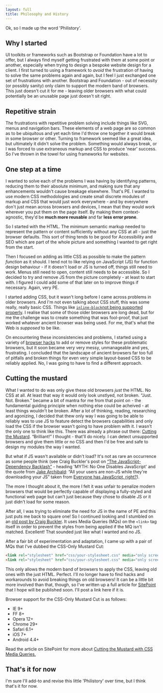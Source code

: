 ```yaml
---
layout: full
title: Philosophy and History
---
```


Ok, so I made up the word 'Philistory'.

Why I started
-------------

UI toolkits or frameworks such as Bootstrap or Foundation have a lot to offer, but I always find myself getting frustrated with them at some point or another, especially when trying to design a bespoke website design for a client. I first turned to using a framework to _avoid_ the frustration of having to solve the same problems again and again, but I feel I just exchanged one set of frustrations with another. Bootstrap and Foundation - out of necessity (or possibly sanity) only claim to support the modern band of browsers. This just doesn't cut it for me - leaving older browsers with what could potentially be an unusable page just doesn't sit right.

Repetitive strain
-----------------

The frustrations with repetitive problem solving include things like SVG, menus and navigation bars. These elements of a web page are so common as to be ubiquitous and yet each time I'd throw one together it would break in some browser or other. Turning to framework seemed like a great idea, but ultimately it didn't solve the problem. Something would always break, or I was forced to use extraneous markup and CSS to produce 'near' success. So I've thrown in the towel for using frameworks for websites.

One step at a time
------------------

I wanted to solve each of the problems I was having by identifying patterns, reducing them to their absolute minimum, and making sure that any enhancements wouldn't cause breakage elsewhere. That's PE. I wanted to use modern CSS methodologies and create small discrete modules of markup and CSS that would just work everywhere - and by everywhere don't just mean across browsers and devices, I mean that they would work wherever you put them on the page itself. By making them context-agnostic, they'd be **much more reusable** and far **less error prone**.

So I started with the HTML. The minimum semantic markup needed to represent the pattern or content sufficiently without any CSS at all - just the browser defaults. This sort of thing tends to be good for Accessibility and SEO which are part of the whole picture and something I wanted to get right from the start.

Then I focused on adding as little CSS as possible to make the pattern _function_ as it should. I tend not to like relying on JavaScript (JS) for function design behaviour - if it doesn't load or JS is turned off, things still need to work. Menus still need to open, content still needs to be accessible. So I decided to try and remove JS from the picture completely - at least to start with. I figured I could add some of that later on to improve things if necessary. Again, very PE.

I started adding CSS, but it wasn't long before I came across problems in older browsers. And I'm not even talking about CSS stuff, this was some really, really basic CSS. Things like [`inline-block`](http://caniuse.com/#feat=inline-block)[not being supported properly](https://blog.mozilla.org/webdev/2009/02/20/cross-browser-inline-block/). I realise that some of those older browsers are long dead, but for me the challenge was to create something that was fool-proof, that just worked whatever ancient browser was being used. For me, that's what the Web is _supposed_ to be like.

On encountering these inconsistencies and problems, I started using a variety of [browser hacks](http://browserhacks.com/) to add or remove styles for these problematic browsers, but it soon became very very messy, unmanageable and yes, frustrating. I concluded that the landscape of ancient browsers far too full of pitfalls and broken things for even very simple layout-based CSS to be reliably applied. No, I was going to have to find a different approach.

Cutting the mustard
-------------------

What I wanted to do was only give these old browsers _just_ the HTML. No CSS at all. At least that way it would only look unstlyed, not broken. “Just. Not. Broken.” became a bit of mantra for me from that point on - the fundamental guiding principle when nothing else could be acheived - at least things wouldn't be broken. After a lot of thinking, reading, researching and agonizing, I decided that thew only way I was going to be able to reliably was to use JS to feature detect the browsers capabilities and only load the CSS if the browser wasn't going to have problem with it. I wasn't the only one to think like this. There was already a phrase out there: [Cutting the Mustard](http://responsivenews.co.uk/post/18948466399/cutting-the-mustard). “Brilliant!” I thought - that'll do nicely. I can detect unsupported browsers and give them little or no CSS and then I'd be free and safe to design my modules the way I wanted.

But what if JS wasn't available or didn't load? It's not as rare an occurrence as some people think (see Craig Buckler's post on [“The JavaScript-Dependency Backlash”](http://www.sitepoint.com/javascript-dependency-backlash-myth-busting-progressive-enhancement/) - heading 'MYTH: No One Disables JavaScript' and the quote from [Jake Archibald](https://t.co/uTM3255RuW): “All your users are non-JS while they're downloading your JS” taken from [Everyone has JavaScript, right?](http://kryogenix.org/code/browser/everyonehasjs.html)).

The more I thought about it, the more I felt it was unfair to penalize modern browsers that would be perfectly capable of displaying a fully-styled and functional web page but can't just because they chose to disable JS or it just didn't load for some reason. 

After all, I was trying to eliminate the need for JS in the name of PE and this just puts me back to square one! So I continued looking and I stumbled on an [old post by Craig Buckler](http://www.sitepoint.com/support-old-browsers-responsive-web-design/). It uses Media Queries (MQs) on the `<link>` tag itself in order to prevent the styles from being applied if the MQ isn't matched. Excellent! That sounded just like what I wanted and no JS. 

After a fair bit of experimentation and adaptation, I came up with a pair of MQs that I've dubbed the CSS-Only Mustard Cut:

~~~ html
<link rel="stylesheet" href="css/your-stylesheet.css" media="only screen and (min-resolution: 0.1dpcm)">
<link rel="stylesheet" href="css/your-stylesheet.css" media="only screen and (-webkit-min-device-pixel-ratio:0) and (min-color-index:0)">
~~~

This only allows the modern band of browsers to apply the CSS, leaving old ones with the just HTML. Perfect. I'll no longer have to find hacks and workarounds to avoid breaking things on old browsers! It can be a little bit more involved than that, though, so I've written up a full article for [SitePoint](http://www.sitepoint.com) that I hope will be published soon. I'll post a link here if it is.

Browser support for the CSS-Only Mustard Cut is as follows:

*   IE 9+
*   FF 8+
*   Opera 12+
*   Chrome 29+
*   Safari 6.1+
*   iOS 7+
*   Android 4.4+

Read the article on SitePoint for more about [Cutting the Mustard with CSS Media Queries.](http://www.sitepoint.com/cutting-the-mustard-with-css-media-queries/)

That's it for now
-----------------

I'm sure I'll add-to and revise this little 'Philistory' over time, but I think that's it for now.